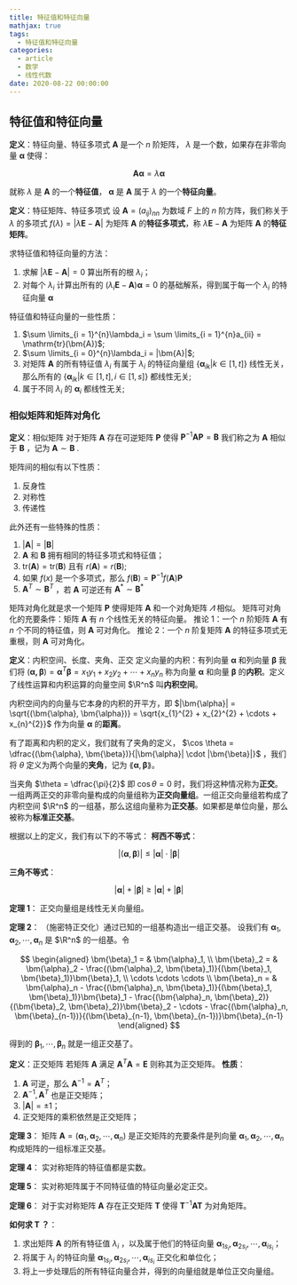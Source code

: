 ```yaml
---
title: 特征值和特征向量
mathjax: true
tags:
  - 特征值和特征向量
categories:
  - article
  - 数学
  - 线性代数
date: 2020-08-22 00:00:00
---
```


## 特征值和特征向量

**定义**：特征向量、特征多项式
$\bm{A}$ 是一个 $n$ 阶矩阵， $\lambda$ 是一个数，如果存在非零向量 $\bm{\alpha}$ 使得：

$$
\bm{A\alpha} = \lambda \bm{\alpha}
$$

就称 $\lambda$ 是 $\bm{A}$ 的一个**特征值**， $\bm{\alpha}$ 是 $\bm{A}$ 属于 $\lambda$ 的一个**特征向量**。

**定义**：特征矩阵、特征多项式
设 $\bm{A} = (a_{ij})_{nn}$ 为数域 $F$ 上的 $n$ 阶方阵，我们称关于 $\lambda$ 的多项式 $f(\lambda) = |\lambda \bm{E} - \bm{A}|$ 为矩阵 $\bm{A}$ 的**特征多项式**，称 $\lambda \bm{E} - \bm{A}$ 为矩阵 $\bm{A}$ 的**特征矩阵**。

求特征值和特征向量的方法：

1. 求解 $|\lambda \bm{E} - \bm{A}| = 0$ 算出所有的根 $\lambda_i$；
2. 对每个 $\lambda_i$ 计算出所有的 $(\lambda_i \bm{E} - \bm{A})\bm{\alpha} = 0$ 的基础解系，得到属于每一个 $\lambda_i$ 的特征向量 $\bm{\alpha}$

特征值和特征向量的一些性质：

1. $\sum \limits_{i = 1}^{n}\lambda_i = \sum \limits_{i = 1}^{n}a_{ii} = \mathrm{tr}(\bm{A})$;
2. $\sum \limits_{i = 0}^{n}\lambda_i = |\bm{A}|$;
3. 对矩阵 $\bm{A}$ 的所有特征值 $\lambda_i$ 有属于 $\lambda_i$ 的特征向量组 $\{\bm{\alpha}_{ik} \vert k \in [1, t] \}$ 线性无关，那么所有的 $\{\bm{\alpha}_{ik} \vert k \in [1, t], i \in [1, s] \}$ 都线性无关;
4. 属于不同 $\lambda_i$ 的 $\bm{\alpha}_i$ 都线性无关;

### 相似矩阵和矩阵对角化

**定义**：相似矩阵
对于矩阵 $\bm{A}$ 存在可逆矩阵 $\bm{P}$ 使得 $\bm{P}^{-1}\bm{AP} = \bm{B}$ 我们称之为 $\bm{A}$ 相似于 $\bm{B}$ ，记为 $\bm{A} \sim \bm{B}$ .

矩阵间的相似有以下性质：

1. 反身性
2. 对称性
3. 传递性

此外还有一些特殊的性质：

1. $|\bm{A}| = |\bm{B}|$
2. $\bm{A}$ 和 $\bm{B}$ 拥有相同的特征多项式和特征值；
3. $\mathrm{tr}(\bm{A}) = \mathrm{tr}(\bm{B})$ 且有 $r(\bm{A}) = r(\bm{B})$;
4. 如果 $f(x)$ 是一个多项式，那么 $f(\bm{B}) = \bm{P}^{-1} f(\bm{A}) \bm{P}$
5. $\bm{A}^T \sim \bm{B}^T$ ，若 $\bm{A}$ 可逆还有 $\bm{A}^*\sim\bm{B}^*$

矩阵对角化就是求一个矩阵 $\bm{P}$ 使得矩阵 $\bm{A}$ 和一个对角矩阵 $\varLambda$ 相似。
矩阵可对角化的充要条件：矩阵 $\bm{A}$ 有 $n$ 个线性无关的特征向量。
推论 1：一个 $n$ 阶矩阵 $\bm{A}$ 有 $n$ 个不同的特征值，则 $\bm{A}$ 可对角化。
推论 2：一个 $n$ 阶复矩阵 $\bm{A}$ 的特征多项式无重根，则 $\bm{A}$ 可对角化。

**定义**：内积空间、长度、夹角、正交
定义向量的内积：有列向量 $\bm{\alpha}$ 和列向量 $\bm{\beta}$ 我们将 $(\bm{\alpha, \beta}) = \bm{\alpha}^T\bm{\beta} = x_1y_1 + x_2y_2 + \cdots + x_ny_n$ 称为向量 $\bm{\alpha}$ 和向量 $\bm{\beta}$ 的**内积**。定义了线性运算和内积运算的向量空间 $\R^n$ 叫**内积空间**。

内积空间内的向量与它本身的内积的开平方，即 $|\bm{\alpha}| = \sqrt{(\bm{\alpha}, \bm{\alpha})} = \sqrt{x_{1}^{2} + x_{2}^{2} + \cdots + x_{n}^{2}}$ 作为向量 $\bm{\alpha}$ 的**距离**。

有了距离和内积的定义，我们就有了夹角的定义， $\cos \theta = \dfrac{(\bm{\alpha}, \bm{\beta})}{|\bm{\alpha}| \cdot |\bm{\beta}|}$ ，我们将 $\theta$ 定义为两个向量的**夹角**，记为 $\lang \bm{\alpha}, \bm{\beta} \rang$。

当夹角 $\theta = \dfrac{\pi}{2}$ 即 $\cos\theta = 0$ 时，我们将这种情况称为**正交**。一组两两正交的非零向量构成的向量组称为**正交向量组**。一组正交向量组若构成了内积空间 $\R^n$ 的一组基，那么这组向量称为**正交基**。如果都是单位向量，那么被称为**标准正交基**。

根据以上的定义，我们有以下的不等式：
**柯西不等式**：

$$
|(\bm{\alpha}, \bm{\beta})| \leqslant |\bm{\alpha}| \cdot |\bm{\beta}|
$$

**三角不等式**：

$$
|\bm{\alpha}| + |\bm{\beta}| \geqslant |\bm{\alpha}| + |\bm{\beta}|
$$

**定理 1**：
正交向量组是线性无关向量组。

**定理 2**：
（施密特正交化）通过已知的一组基构造出一组正交基。
设我们有 $\bm{\alpha}_1, \bm{\alpha}_2, \cdots, \bm{\alpha}_n$ 是 $\R^n$ 的一组基。令

$$
\begin{aligned}
\bm{\beta}_1 = & \bm{\alpha}_1, \\
\bm{\beta}_2 = & \bm{\alpha}_2 - \frac{(\bm{\alpha}_2, \bm{\beta}_1)}{(\bm{\beta}_1, \bm{\beta}_1)}\bm{\beta}_1, \\
\cdots \cdots \cdots \\
\bm{\beta}_n = & \bm{\alpha}_n - \frac{(\bm{\alpha}_n, \bm{\beta}_1)}{(\bm{\beta}_1, \bm{\beta}_1)}\bm{\beta}_1 - \frac{(\bm{\alpha}_n, \bm{\beta}_2)}{(\bm{\beta}_2, \bm{\beta}_2)}\bm{\beta}_2 - \cdots - \frac{(\bm{\alpha}_n, \bm{\beta}_{n-1})}{(\bm{\beta}_{n-1}, \bm{\beta}_{n-1})}\bm{\beta}_{n-1}
\end{aligned}
$$

得到的 $\bm{\beta}_1, \cdots, \bm{\beta}_n$ 就是一组正交基了。

**定义**：正交矩阵
若矩阵 $\bm{A}$ 满足 $\bm{A}^T \bm{A} = \bm{E}$ 则称其为正交矩阵。
**性质**：

1. $\bm{A}$ 可逆，那么 $\bm{A}^{-1} = \bm{A}^T$；
2. $\bm{A}^{-1}, \bm{A}^T$ 也是正交矩阵；
3. $|\bm{A}| = \pm 1$；
4. 正交矩阵的乘积依然是正交矩阵；

**定理 3**：
矩阵 $\bm{A} = (\bm{\alpha}_1, \bm{\alpha}_2, \cdots, \bm{\alpha}_n)$ 是正交矩阵的充要条件是列向量 $\bm{\alpha}_1, \bm{\alpha}_2, \cdots, \bm{\alpha}_n$ 构成矩阵的一组标准正交基。

**定理 4**：
实对称矩阵的特征值都是实数。

**定理 5**：
实对称矩阵属于不同特征值的特征向量必定正交。

**定理 6**：
对于实对称矩阵 $\bm{A}$ 存在正交矩阵 $\bm{T}$ 使得 $\bm{T}^{-1} \bm{A} \bm{T}$ 为对角矩阵。

**如何求 $\bm{T}$ ？**：

1. 求出矩阵 $\bm{A}$ 的所有特征值 $\lambda_i$ ，以及属于他们的特征向量 $\bm{\alpha}_{1s_i}, \bm{\alpha}_{2s_i}, \cdots, \bm{\alpha}_{is_i}$；
2. 将属于 $\lambda_i$ 的特征向量 $\bm{\alpha}_{1s_i}, \bm{\alpha}_{2s_i}, \cdots, \bm{\alpha}_{is_i}$ 正交化和单位化；
3. 将上一步处理后的所有特征向量合并，得到的向量组就是单位正交向量组。
